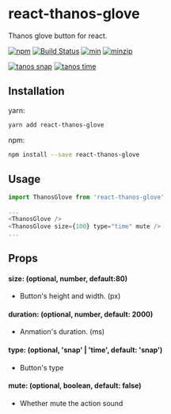 # react-thanos-glove

Thanos glove button for react.

[![npm](https://img.shields.io/npm/v/react-thanos-glove.svg)](https://www.npmjs.com/package/react-thanos-glove)
[![Build Status](https://api.travis-ci.org/jiggum/react-thanos-glove.svg?branch=master)](https://travis-ci.org/jiggum/react-thanos-glove)
[![min](https://img.shields.io/bundlephobia/min/react-thanos-glove.svg)](https://www.npmjs.com/package/react-thanos-glove)
[![minzip](https://img.shields.io/bundlephobia/minzip/react-thanos-glove.svg)](https://www.npmjs.com/package/react-thanos-glove)

[![tanos snap](http://thanos.jiggum.s3.amazonaws.com/assets/thanos-snap.gif)]()
[![tanos time](http://thanos.jiggum.s3.amazonaws.com/assets/thanos-time.gif)]()

## Installation

yarn:
```bash
yarn add react-thanos-glove
```

npm:
```bash
npm install --save react-thanos-glove
```

## Usage

```js
import ThanosGlove from 'react-thanos-glove'

...
<ThanosGlove />
<ThanosGlove size={100} type="time" mute />
...
```

## Props

#### size: (optional, number, default:80)
- Button's height and width. (px)

#### duration: (optional, number, default: 2000)
- Anmation's duration. (ms)

#### type: (optional, 'snap' | 'time', default: 'snap')
- Button's type

#### mute: (optional, boolean, default: false)
- Whether mute the action sound
